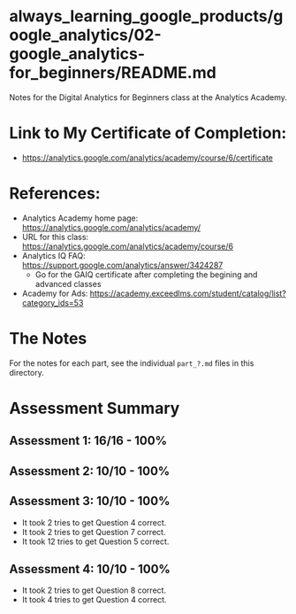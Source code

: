 # always_learning_google_products/google_analytics/02-google_analytics-for_beginners/README.md

Notes for the Digital Analytics for Beginners class at the Analytics Academy.

# Link to My Certificate of Completion:

- https://analytics.google.com/analytics/academy/course/6/certificate

# References:

- Analytics Academy home page: https://analytics.google.com/analytics/academy/
- URL for this class: https://analytics.google.com/analytics/academy/course/6
- Analytics IQ FAQ: https://support.google.com/analytics/answer/3424287
  - Go for the GAIQ certificate after completing the begining and advanced classes
- Academy for Ads: https://academy.exceedlms.com/student/catalog/list?category_ids=53

# The Notes

For the notes for each part, see the individual `part_?.md` files in this directory.

# Assessment Summary

## Assessment 1: 16/16 - 100%

## Assessment 2: 10/10 - 100%

## Assessment 3: 10/10 - 100%

- It took 2 tries to get Question 4 correct.
- It took 2 tries to get Question 7 correct.
- It took 12 tries to get Question 5 correct.

## Assessment 4: 10/10 - 100%

- It took 2 tries to get Question 8 correct.
- It took 4 tries to get Question 4 correct.
